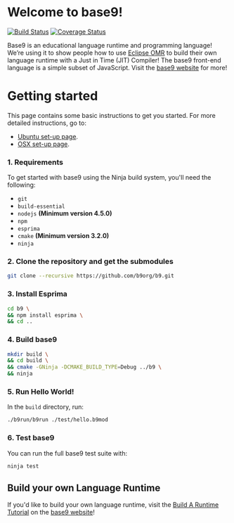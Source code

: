 # Welcome to base9!

[![Build Status](https://api.travis-ci.org/b9org/b9.svg?branch=master)](https://travis-ci.org/b9org/b9)
[![Coverage Status](https://coveralls.io/repos/github/b9org/b9/badge.svg?branch=master)](https://coveralls.io/github/b9org/b9?branch=master)

Base9 is an educational language runtime and programming language! We’re using it to show people how to use [Eclipse OMR] to build their own language runtime with a Just in Time (JIT) Compiler! The base9 front-end language is a simple subset of JavaScript. Visit the [base9 website] for more!

[Eclipse OMR]: https://github.com/eclipse/omr
[base9 website]: https://b9org.github.io/b9/

# Getting started

This page contains some basic instructions to get you started. For more detailed instructions, go to:
* [Ubuntu set-up page](./docs/SetupUbuntu.md).
* [OSX set-up page](./docs/SetupOSX.md).

### 1. Requirements

To get started with base9 using the Ninja build system, you'll need the following:

* `git` 
* `build-essential`
* `nodejs` **(Minimum version 4.5.0)**
* `npm`
* `esprima`
* `cmake` **(Minimum version 3.2.0)**
* `ninja`

### 2. Clone the repository and get the submodules

```sh
git clone --recursive https://github.com/b9org/b9.git
```

### 3. Install Esprima

```sh
cd b9 \
&& npm install esprima \
&& cd ..
```

### 4. Build base9

```sh
mkdir build \
&& cd build \
&& cmake -GNinja -DCMAKE_BUILD_TYPE=Debug ../b9 \
&& ninja
```

### 5. Run Hello World!

In the `build` directory, run:

```sh
./b9run/b9run ./test/hello.b9mod
```

### 6. Test base9

You can run the full base9 test suite with:

```sh
ninja test
```

## Build your own Language Runtime

If you'd like to build your own language runtime, visit the [Build A Runtime Tutorial] on the [base9 website]!

[Build A Runtime Tutorial]: https://b9org.github.io/b9/BuildARuntime.html
